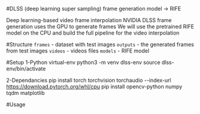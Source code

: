 #DLSS (deep learning super sampling) frame generation 
model -> RIFE


Deep learning-based video frame interpolation
NVIDIA DLSS frame generation uses the GPU to generate frames 
We will use the pretrained RIFE model on the CPU and build the full pipeline for the video interpolation

#Structure
`frames` - dataset with test images
`outputs` - the generated frames from test images
`videos` - videos files 
`models` - RIFE model


#Setup
1-Python virtual-env
python3 -m venv dlss-env
source dlss-env/bin/activate


2-Dependancies
pip install torch torchvision torchaudio --index-url https://download.pytorch.org/whl/cpu
pip install opencv-python numpy tqdm matplotlib

#Usage

